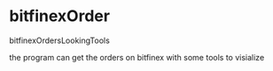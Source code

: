 # bitfinexOrder

bitfinexOrdersLookingTools

the program can get the orders on bitfinex
with some tools to visialize 

